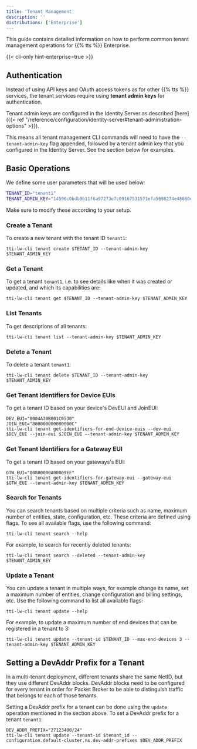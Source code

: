 ```yaml
---
title: 'Tenant Management'
description: ''
distributions: ['Enterprise']
---
```


This guide contains detailed information on how to perform common tenant management operations for {{% tts %}} Enterprise.

<!--more-->

{{< cli-only hint-enterprise=true >}}

## Authentication

Instead of using API keys and OAuth access tokens as for other {{% tts %}} services, the tenant services require using **tenant admin keys** for authentication.

Tenant admin keys are configured in the Identity Server as described [here]({{< ref "/reference/configuration/identity-server#tenant-administration-options" >}}).

This means all tenant management CLI commands will need to have the `--tenant-admin-key` flag appended, followed by a tenant admin key that you configured in the Identity Server. See the section below for examples.

## Basic Operations

We define some user parameters that will be used below:

```bash
TENANT_ID="tenant1"
TENANT_ADMIN_KEY="14596c0bdb9b11f6a97273e7c09167531571efa5898274e48660ee8d08f62b67"
```

Make sure to modify these according to your setup.

### Create a Tenant

To create a new tenant with the tenant ID `tenant1`:

```
tti-lw-cli tenant create $TETANT_ID --tenant-admin-key $TENANT_ADMIN_KEY
```

### Get a Tenant

To get a tenant `tenant1`, i.e. to see details like when it was created or updated, and which its capabilities are:

```
tti-lw-cli tenant get $TENANT_ID --tenant-admin-key $TENANT_ADMIN_KEY
```

### List Tenants

To get descriptions of all tenants:

```
tti-lw-cli tenant list --tenant-admin-key $TENANT_ADMIN_KEY
```

### Delete a Tenant

To delete a tenant `tenant1`:

```
tti-lw-cli tenant delete $TENANT_ID --tenant-admin-key $TENANT_ADMIN_KEY
```

### Get Tenant Identifiers for Device EUIs

To get a tenant ID based on your device's DevEUI and JoinEUI:

```
DEV_EUI="0004A30B001C0530"
JOIN_EUI="800000000000000C"
tti-lw-cli tenant get-identifiers-for-end-device-euis --dev-eui $DEV_EUI --join-eui $JOIN_EUI --tenant-admin-key $TENANT_ADMIN_KEY
```

### Get Tenant Identifiers for a Gateway EUI

To get a tenant ID based on your gateways's EUI:

```
GTW_EUI="00800000A00009EF"
tti-lw-cli tenant get-identifiers-for-gateway-eui --gateway-eui $GTW_EUI --tenant-admin-key $TENANT_ADMIN_KEY
```

### Search for Tenants

You can search tenants based on multiple criteria such as name, maximum number of entities, state, configuration, etc. These criteria are defined using flags. To see all available flags, use the following command:

```
tti-lw-cli tenant search --help
```

For example, to search for recently deleted tenants:

```
tti-lw-cli tenant search --deleted --tenant-admin-key $TENANT_ADMIN_KEY
```

### Update a Tenant

You can update a tenant in multiple ways, for example change its name, set a maximum number of entities, change configuration and billing settings, etc. Use the following command to list all available flags:

```
tti-lw-cli tenant update --help
```

For example, to update a maximum number of end devices that can be registered in a tenant to 3:

```
tti-lw-cli tenant update --tenant-id $TENANT_ID --max-end-devices 3 --tenant-admin-key $TENANT_ADMIN_KEY
```

## Setting a DevAddr Prefix for a Tenant

In a multi-tenant deployment, different tenants share the same NetID, but they use different DevAddr blocks. DevAddr blocks need to be configured for every tenant in order for Packet Broker to be able to distinguish traffic that belongs to each of those tenants.

Setting a DevAddr prefix for a tenant can be done using the `update` operation mentioned in the section above. To set a DevAddr prefix for a tenant `tenant1`:

```
DEV_ADDR_PREFIX="27123400/24"
tti-lw-cli tenant update --tenant-id $tenant_id --configuration.default-cluster.ns.dev-addr-prefixes $DEV_ADDR_PREFIX
```